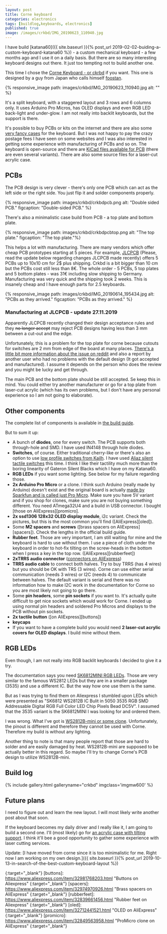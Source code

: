 ```yaml
---
layout: post
title: Corne keyboard
categories: electronics
tags: [buildlog,keyboards, electronics]
published: true
image: /images/crkbd/IMG_20190623_110940.jpg
---
```


I have build 
[katana60]({{ site.baseurl }}{% post_url 2019-02-02-buiding-a-custom-keyboard-katana60 %}) - a custom mechanical keyboard - a few months ago and I use it on a daily basis. But there are so many interesting keyboard designs out there. It just too tempting not to build another one.

This time I chose the [Corne Keyboard - or ckrbd](https://github.com/foostan/crkbd) if you want. This one is designed by a guy from Japan who calls himself [foostan](https://twitter.com/foostan).

{% responsive_image path: images/crkbd/IMG_20190623_110940.jpg alt: "" %}

<!--more-->

It's a split keyboard, with a staggered layout and 3 rows and 6 columns only. It uses Arduino Pro Micros, has OLED displays and even RGB LED back-light and under-glow. I am not really into backlit keyboards, but the support is there.

It's possible to buy PCBs or kits on the internet and there are also some [very fancy cases](https://imkulio.com/) for the keyboard. But I was not happy to pay the crazy postage fees I have seen on some websites and I was also interested in getting some experience with manufacturing of PCBs and so on. The keyboard is open-source and there are [KiCad files available for PCB](https://github.com/foostan/crkbd) (there are even several variants). There are 
also some source files for a laser-cut acrylic case.

## PCBs 

The PCB design is very clever - there's only one PCB which can act as the left side or the right side. You just flip it and solder components properly. 

{% responsive_image path: images/crkbd/crkbdpcb.png alt: "Double sided PCB." figcaption: "Double-sided PCB." %}

There's also a minimalistic case build from PCB - a top plate and bottom plate.

{% responsive_image path: images/crkbd/crkbdpcbtop.png alt: "The top plate." figcaption: "The top plate."%}

This helps a lot with manufacturing. There are many vendors which offer cheap PCB prototypes starting at 5 pieces. For example, [JLCPCB](https://jlcpcb.com/)
(Please, read the update below regarding changes JLCPCB made recently) offers 5 PCBs up to 10x10 cm for 2$ plus shipping. Crkbd is a bit bigger than 10 cm but the PCBs cost still less than 8€. The whole order - 5 PCBs, 5 top plates and 5 bottom plates - was 31€ including slow shipping to Germany. Manufacturing was very quick and the shipping took 2 weeks. This is insanely cheap and I have enough parts for 2.5 keyboards.

{% responsive_image path: images/crkbd/IMG_20190614_195434.jpg alt: "PCBs as they arrived." figcaption: "PCBs as they arrived." %}

### Manufacturing at JLCPCB - update 27.11.2019

Apparently JLCPCB recently changed their design acceptance rules and they ~~no longer accept~~ may reject PCB designs having less than 3 mm between a cut-out and the edge.

Unfortunately, this is a problem for the top plate for corne because cutouts for switches are 2 mm from edge of the board at many places. [There's a little bit more information about the issue on reddit](https://www.reddit.com/r/MechanicalKeyboards/comments/e1sltu/corne_top_plate_kicad/) and also a report by another user who had no problems with the default design (It got accepted and manufactured). I assume it depends on the person who does the review and you might be lucky and get through.

The main PCB and the bottom plate should be still accepted. Se keep this in mind. You could either try another manufacturer or go for a top plate from laser-cut acrylic (which has its own problems, but I don't have any personal experience so I am not going to elaborate).

## Other components

The complete list of components is available in [the build guide](https://github.com/foostan/crkbd/blob/master/corne-classic/doc/buildguide_en.md).

But to sum it up:

- A bunch of **diodes**, one for every switch. The PCB supports both through-hole and SMD. I have used IN4148 through hole diodes. 
- **Switches**, of course. Either traditional cherry-like or there's also an option to use [low profile switches from Kailh](http://www.kailh.com/en/Products/Ks/CS/). I have used [Aliaz silent tactile switches](https://kbdfans.com/products/pre-orderaliaz-silent-switch-tactile) this time. I think I like their tactility much more than the boring linearity of Gateron Silent Blacks which I have on my Katana60.
- **RGB LEDs** if you want some lighting. See below for my failure regarding those.
- **2x Arduino Pro Micro** or a clone. I think such Arduino (really made by Arduino) doesn't exist and the original board is actually [made by Sparkfun and is called just Pro Micro](https://www.sparkfun.com/products/12640). Make sure you have 5V variant and if you shop for clones, make sure you are not buying something different. You need ATmega32U4 and a build in USB connector. I bought [those on AliExpress][promicro].
- **2x ssd1306 128x32 OLED display module**, i2c variant. Check the pictures, but this is the most common you'll find ([AliExpress][oled]).
- Some **M2 spacers** and **screws** ([brass spacers on AliExpress][spacers]). Check the lengths in the official build guide.
- **Rubber feet**. Those are very important, I am still waiting for mine and the keyboard is hard to use without them. I use a piece of cloth under the keyboard in order to hot-fix tilting on the screw-heads in the bottom when I press a key in the top row. ([AliExpress][rubberfeet])
- **2xTRRS audio connector** ([connectors on AliExpress][trrs])
- **TRRS audio cable** to connect both halves. Try to buy TRRS (has 4 wires) but you should be OK with TRS (3 wires). Corne can use either serial communication (needs 3 wires) or I2C (needs 4) to communicate between halves. The default variant is serial and there was no information how to make I2C work in the documentation for Corne so you are most likely not going to go there.
- Some **pin headers**, some **pin sockets** if you want to. It's actually quite difficult to get nice sockets which would work for Corne. I ended up using normal pin headers and soldered Pro Micros and displays to the PCB without pin sockets.
- **2x tactile button** ([on AliExpress][buttons])
- **keycaps**
- If you want to have a complete build you would need **2 laser-cut acrylic covers for OLED displays**. I build mine without them.

## RGB LEDs

Even though, I am not really into RGB backlit keyboards I decided to give it a try. 

The documentation says you need [SK6812MINI RGB LEDs](https://cdn-shop.adafruit.com/product-files/2686/SK6812MINI_REV.01-1-2.pdf). Those are very similar to the famous WS2812 LEDs but they are in a smaller package (3535) and use a different IC. But the way how one use them is the same.

But as I was trying to find them on Aliexpress I stumbled upon LEDs which were presented as "SK6812 WS2812B IC Bulit in 5050 3535 RGB SMD Addressable Digital RGB Full Color LED Chip Pixels Bead DC5V". I assumed that the 3535 variant is the SK6812MINI I was looking for and ordered them.

I was wrong. What I've got is [WS2812B-mini or some clone](http://www.normandled.com/upload/201607/WS2812B%20Mini%203535%20LED%20Datasheet.pdf). Unfortunately, the pinout is different and therefore they cannot be used with Corne. Therefore my build is without any lighting. 

Another thing to note is that many people report that those are hard to solder and are easily damaged by heat. WS2812B-mini are supposed to be actually better in this regard. So maybe I'll try to change Corne's PCB design to utilize WS2812B-mini.

## Build log

{% include gallery.html galleryname="crkbd" imgclass='imgmw600' %}

## Future plans

I need to figure out and learn the new layout. I will most likely write another post about that soon.

If the keyboard becomes my daily driver and I really like it, I am going to build a second one. I'll (most likely) go for [an acrylic case with tilting support](https://github.com/foostan/crkbd/tree/master/corne-classic/acrylic_plate). I think it'll bee a good opportunity to gather some experience with laser cutting services.

Update: [I have moved from corne since it is too minimalistic for me. Right now I am working on my own design.]({{ site.baseurl }}{% post_url 2019-10-13-in-search-of-the-best-custom-keyboard-layout %})


[trrs]: <https://www.aliexpress.com/item/32869968774.html> "TRRS conectors on Aliexpress"
{:target="_blank"}
[buttons]: <https://www.aliexpress.com/item/32981768203.html> "Buttons on Aliexpress"
{:target="_blank"}
[spacers]: <https://www.aliexpress.com/item/32974970926.html> "Brass spacers on AliExpress"
{:target="_blank"}
[rubberfeet]: <https://www.aliexpress.com/item/32839661456.html> "Rubber feet on Aliexpress"
{:target="_blank"}
[oled]: <https://www.aliexpress.com/item/32712441521.html> "OLED on AliExpress"
{:target="_blank"}
[promicro]: <https://www.aliexpress.com/item/32849563958.html> "ProMicro clone on AliExpress"
{:target="_blank"}





